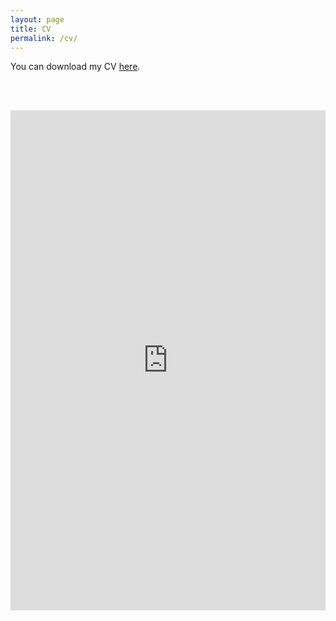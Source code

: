 ```yaml
---
layout: page
title: CV
permalink: /cv/
---
```


You can download my CV [here](https://araujo-gabriela.github.io/Gabriela-AraujoCV.pdf).

<br><br>

<iframe 
  src="https://araujo-gabriela.github.io/Gabriela-AraujoCV.pdf" 
  width="100%" 
  height="800px" 
  style="border: none;">
  This browser does not support embedded PDFs. You can download it 
  <a href="https://araujo-gabriela.github.io/Gabriela-AraujoCV.pdf">here</a>.
</iframe>
